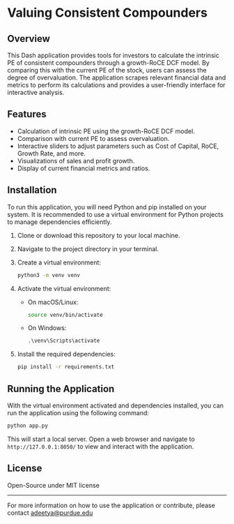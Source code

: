 # Valuing Consistent Compounders

## Overview

This Dash application provides tools for investors to calculate the intrinsic PE of consistent compounders through a growth-RoCE DCF model. By comparing this with the current PE of the stock, users can assess the degree of overvaluation. The application scrapes relevant financial data and metrics to perform its calculations and provides a user-friendly interface for interactive analysis.

## Features

- Calculation of intrinsic PE using the growth-RoCE DCF model.
- Comparison with current PE to assess overvaluation.
- Interactive sliders to adjust parameters such as Cost of Capital, RoCE, Growth Rate, and more.
- Visualizations of sales and profit growth.
- Display of current financial metrics and ratios.

## Installation

To run this application, you will need Python and pip installed on your system. It is recommended to use a virtual environment for Python projects to manage dependencies efficiently.

1. Clone or download this repository to your local machine.
2. Navigate to the project directory in your terminal.
3. Create a virtual environment:

   ```bash
   python3 -m venv venv
   ```

4. Activate the virtual environment:

   - On macOS/Linux:

     ```bash
     source venv/bin/activate
     ```

   - On Windows:

     ```cmd
     .\venv\Scripts\activate
     ```

5. Install the required dependencies:

   ```bash
   pip install -r requirements.txt
   ```

## Running the Application

With the virtual environment activated and dependencies installed, you can run the application using the following command:

```bash
python app.py
```

This will start a local server. Open a web browser and navigate to `http://127.0.0.1:8050/` to view and interact with the application.

## License

Open-Source under MIT license

---

For more information on how to use the application or contribute, please contact adeetya@purdue.edu
